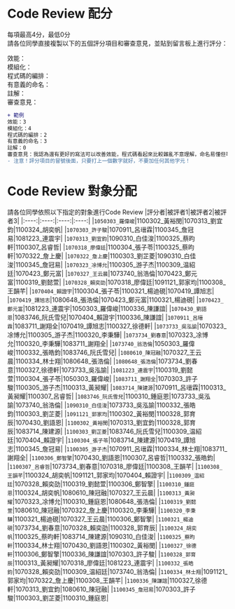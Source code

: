 # Code Review 配分
每項最高4分，最低0分\
請各位同學直接複製以下的五個評分項目和審查意見，並貼到留言板上進行評分：

效能：\
模組化：\
程式碼的編排：\
有意義的命名：\
註解：\
審查意見：

```diff
+ 範例
效能：3
模組化：4
程式碼的編排：2
有意義的命名：3
註解：0
審查意見：我認為還有更好的寫法可以改善效能，程式碼看起來比較雜亂不意理解，命名易懂但可以更精確，但沒有加上註解使其他人不易讀懂。
- 注意！評分項目的冒號後面，只要打上一個數字就好，不要加任何其他字元！
```

# Code Review 對象分配
請各位同學依照以下指定的對象進行Code Review
|評分者|被評者1|被評者2|被評者3|
|:----:|:----:|:----:|:----:|
|```1050303_羅偉峻```|1100302_黃裕閔|1070313_劉宜鈞|1100324_胡奕帆|
|```1070303_許子駿```|1070911_呂瑨霖|1100345_詹冠易|1081223_連震宇|
|```1070313_劉宜鈞```|1090310_白佳浚|1100325_蔡昀軒|1100307_呂睿哲|
|```1070318_廖偉廷```|1100304_張子苓|1100325_蔡昀軒|1070322_詹上慶|
|```1070322_詹上慶```|1100303_劉芷菱|1090310_白佳浚|1100345_詹冠易|
|```1070323_凃博允```|1100305_游子杰|1100309_温紹廷|1070423_鄭元富|
|```1070327_王云晨```|1073740_翁浩倫|1070423_鄭元富|1100319_劉懿萱|
|```1070328_賴奕劭```|1070318_廖偉廷|1091121_郭家均|1100308_王韻芊|
|```1070404_賴證宇```|1100304_張子苓|1100321_楊迪硯|1070419_譚旭志|
|```1070419_譚旭志```|1080648_張浩倫|1070423_鄭元富|1100321_楊迪硯|
|```1070423_鄭元富```|1081223_連震宇|1050303_羅偉峻|1100336_陳謙誼|
|```1070430_劉語恩```|1083746_阮氏雪兒|1070404_賴證宇|1100336_陳謙誼|
|```1070911_呂瑨霖```|1083711_謝翔全|1070419_譚旭志|1100327_徐德軒|
|```1073733_吳泓諭```|1070323_凃博允|1100305_游子杰|1100320_李秉驊|
|```1073734_劉春意```|1070323_凃博允|1100320_李秉驊|1083711_謝翔全|
|```1073740_翁浩倫```|1050303_羅偉峻|1100332_張皓鈞|1083746_阮氏雪兒|
|```1080610_陳冠融```|1070327_王云晨|1100334_林士翔|1080648_張浩倫|
|```1080648_張浩倫```|1073734_劉春意|1100327_徐德軒|1073733_吳泓諭|
|```1081223_連震宇```|1100319_劉懿萱|1100304_張子苓|1050303_羅偉峻|
|```1083711_謝翔全```|1070303_許子駿|1100305_游子杰|1100313_黃昶耀|
|```1083714_陳建源```|1070911_呂瑨霖|1100313_黃昶耀|1100307_呂睿哲|
|```1083746_阮氏雪兒```|1100310_鍾庭恩|1073733_吳泓諭|1073740_翁浩倫|
|```1090310_白佳浚```|1073733_吳泓諭|1100332_張皓鈞|1100303_劉芷菱|
|```1091121_郭家均```|1100302_黃裕閔|1100328_郭育辰|1070430_劉語恩|
|```1100302_黃裕閔```|1070313_劉宜鈞|1100328_郭育辰|1083714_陳建源|
|```1100303_劉芷菱```|1083746_阮氏雪兒|1100309_温紹廷|1070404_賴證宇|
|```1100304_張子苓```|1083714_陳建源|1070419_譚旭志|1100345_詹冠易|
|```1100305_游子杰```|1070911_呂瑨霖|1100334_林士翔|1083711_謝翔全|
|```1100306_鄭智擎```|1070430_劉語恩|1100307_呂睿哲|1100332_張皓鈞|
|```1100307_呂睿哲```|1073734_劉春意|1070318_廖偉廷|1100308_王韻芊|
|```1100308_王韻芊```|1100324_胡奕帆|1091121_郭家均|1070404_賴證宇|
|```1100309_温紹廷```|1070328_賴奕劭|1100319_劉懿萱|1100306_鄭智擎|
|```1100310_鍾庭恩```|1100324_胡奕帆|1080610_陳冠融|1070327_王云晨|
|```1100313_黃昶耀```|1070323_凃博允|1100310_鍾庭恩|1080648_張浩倫|
|```1100319_劉懿萱```|1080610_陳冠融|1070322_詹上慶|1100320_李秉驊|
|```1100320_李秉驊```|1100321_楊迪硯|1070327_王云晨|1100306_鄭智擎|
|```1100321_楊迪硯```|1073734_劉春意|1070328_賴奕劭|1100328_郭育辰|
|```1100324_胡奕帆```|1100325_蔡昀軒|1083714_陳建源|1090310_白佳浚|
|```1100325_蔡昀軒```|1100334_林士翔|1070430_劉語恩|1100302_黃裕閔|
|```1100327_徐德軒```|1100306_鄭智擎|1100336_陳謙誼|1070303_許子駿|
|```1100328_郭育辰```|1100313_黃昶耀|1070318_廖偉廷|1081223_連震宇|
|```1100332_張皓鈞```|1070328_賴奕劭|1100309_温紹廷|1073740_翁浩倫|
|```1100334_林士翔```|1091121_郭家均|1070322_詹上慶|1100308_王韻芊|
|```1100336_陳謙誼```|1100327_徐德軒|1070313_劉宜鈞|1080610_陳冠融|
|```1100345_詹冠易```|1070303_許子駿|1100303_劉芷菱|1100310_鍾庭恩|
